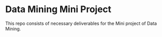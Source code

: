# Data Mining Mini Project
This repo consists of necessary deliverables for the Mini project of Data Mining.
